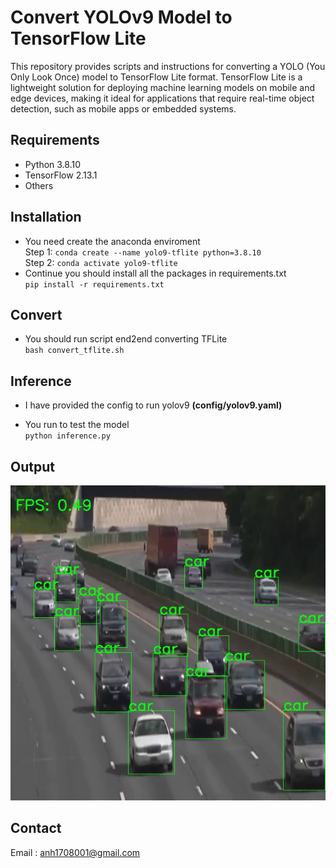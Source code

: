 # Convert YOLOv9 Model to TensorFlow Lite


This repository provides scripts and instructions for converting a YOLO (You Only Look Once) model to TensorFlow Lite format. TensorFlow Lite is a lightweight solution for deploying machine learning models on mobile and edge devices, making it ideal for applications that require real-time object detection, such as mobile apps or embedded systems.

## Requirements

- Python 3.8.10
- TensorFlow 2.13.1
- Others

## Installation
- You need create the anaconda enviroment <br>
Step 1:
`conda create --name yolo9-tflite python=3.8.10` <br>
Step 2:
`conda activate yolo9-tflite`
- Continue you should install all the packages in requirements.txt<br>
`pip install -r requirements.txt`

## Convert
- You should run script end2end converting TFLite <br>
`bash convert_tflite.sh`

## Inference
- I have provided the config to run yolov9 <b>(config/yolov9.yaml)</b>

- You run to test the model <br>
`python inference.py`

## Output

![Alt text](assets/output1.jpg)

## Contact

Email : anh1708001@gmail.com

